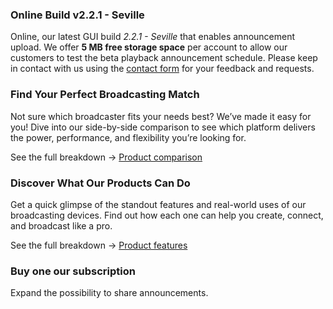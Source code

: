 ### Online Build v2.2.1 - Seville 

Online, our latest GUI build _2.2.1 - Seville_ that enables announcement upload. We offer **5 MB free storage space** per account to allow our customers to test the beta playback announcement schedule. Please keep in contact with us using the [contact form](https://altrabits.com/contact-us) for your feedback and requests.

### Find Your Perfect Broadcasting Match

Not sure which broadcaster fits your needs best? We’ve made it easy for you!
Dive into our side-by-side comparison to see which platform delivers the power, performance, and flexibility you’re looking for.

See the full breakdown → [Product comparison](Comparison/Comparison.md)

### Discover What Our Products Can Do

Get a quick glimpse of the standout features and real-world uses of our broadcasting devices.
Find out how each one can help you create, connect, and broadcast like a pro.

See the full breakdown → [Product features](Feature/Feature.md)

### Buy one our subscription
Expand the possibility to share announcements. 
